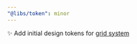 ```yaml
---
"@libs/token": minor
---
```


✨ Add initial design tokens for [grid system](https://shan-shan-dev.github.io/broom/variables/_libs_token.grid.GRID.html)
